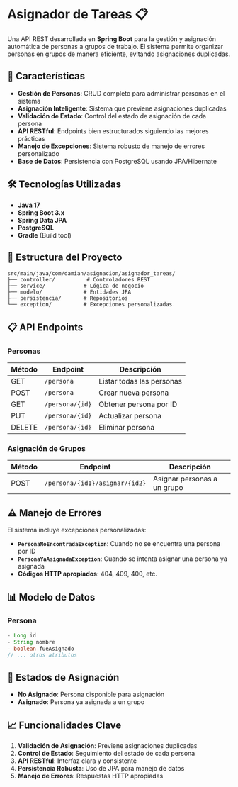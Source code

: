 # Asignador de Tareas 📋

Una API REST desarrollada en **Spring Boot** para la gestión y asignación automática de personas a grupos de trabajo. El sistema permite organizar personas en grupos de manera eficiente, evitando asignaciones duplicadas.

## 🚀 Características

- **Gestión de Personas**: CRUD completo para administrar personas en el sistema
- **Asignación Inteligente**: Sistema que previene asignaciones duplicadas
- **Validación de Estado**: Control del estado de asignación de cada persona
- **API RESTful**: Endpoints bien estructurados siguiendo las mejores prácticas
- **Manejo de Excepciones**: Sistema robusto de manejo de errores personalizado
- **Base de Datos**: Persistencia con PostgreSQL usando JPA/Hibernate

## 🛠️ Tecnologías Utilizadas

- **Java 17**
- **Spring Boot 3.x**
- **Spring Data JPA**
- **PostgreSQL**
- **Gradle** (Build tool)

## 📁 Estructura del Proyecto

```
src/main/java/com/damian/asignacion/asignador_tareas/
├── controller/          # Controladores REST
├── service/            # Lógica de negocio
├── modelo/             # Entidades JPA
├── persistencia/       # Repositorios
└── exception/          # Excepciones personalizadas
```



## 📋 API Endpoints

### Personas

| Método | Endpoint | Descripción |
|--------|----------|-------------|
| GET | `/persona` | Listar todas las personas |
| POST | `/persona` | Crear nueva persona |
| GET | `/persona/{id}` | Obtener persona por ID |
| PUT | `/persona/{id}` | Actualizar persona |
| DELETE | `/persona/{id}` | Eliminar persona |

### Asignación de Grupos

| Método | Endpoint | Descripción |
|--------|----------|-------------|
| POST | `/persona/{id1}/asignar/{id2}` | Asignar personas a un grupo |

## ⚠️ Manejo de Errores

El sistema incluye excepciones personalizadas:

- **`PersonaNoEncontradaException`**: Cuando no se encuentra una persona por ID
- **`PersonaYaAsignadaException`**: Cuando se intenta asignar una persona ya asignada
- **Códigos HTTP apropiados**: 404, 409, 400, etc.

## 📊 Modelo de Datos

### Persona
```java
- Long id
- String nombre
- boolean fueAsignado
// ... otros atributos
```

## 🔄 Estados de Asignación

- **No Asignado**: Persona disponible para asignación
- **Asignado**: Persona ya asignada a un grupo

## 📈 Funcionalidades Clave

1. **Validación de Asignación**: Previene asignaciones duplicadas
2. **Control de Estado**: Seguimiento del estado de cada persona
3. **API RESTful**: Interfaz clara y consistente
4. **Persistencia Robusta**: Uso de JPA para manejo de datos
5. **Manejo de Errores**: Respuestas HTTP apropiadas


